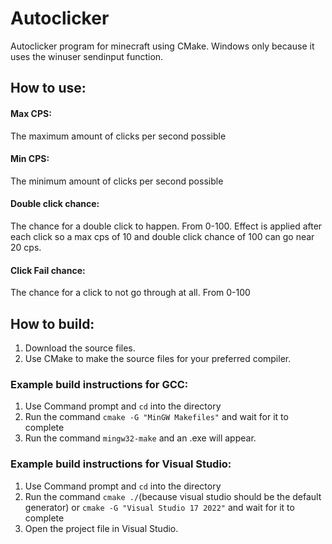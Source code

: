 # Autoclicker
Autoclicker program for minecraft using CMake. Windows only because it uses the winuser sendinput function.
## How to use:
#### Max CPS: 
The maximum amount of clicks per second possible
#### Min CPS: 
The minimum amount of clicks per second possible
#### Double click chance: 
The chance for a double click to happen. From 0-100. Effect is applied after each click so a max cps of 10 and double click chance of 100 can go near 20 cps.
#### Click Fail chance: 
The chance for a click to not go through at all. From 0-100
## How to build:
1. Download the source files.
2. Use CMake to make the source files for your preferred compiler.
### Example build instructions for GCC:
1. Use Command prompt and `cd` into the directory
2. Run the command `cmake -G "MinGW Makefiles"` and wait for it to complete
3. Run the command `mingw32-make` and an .exe will appear.
### Example build instructions for Visual Studio:
1. Use Command prompt and `cd` into the directory
2. Run the command `cmake ./`(because visual studio should be the default generator) or `cmake -G "Visual Studio 17 2022"` and wait for it to complete
3. Open the project file in Visual Studio.
